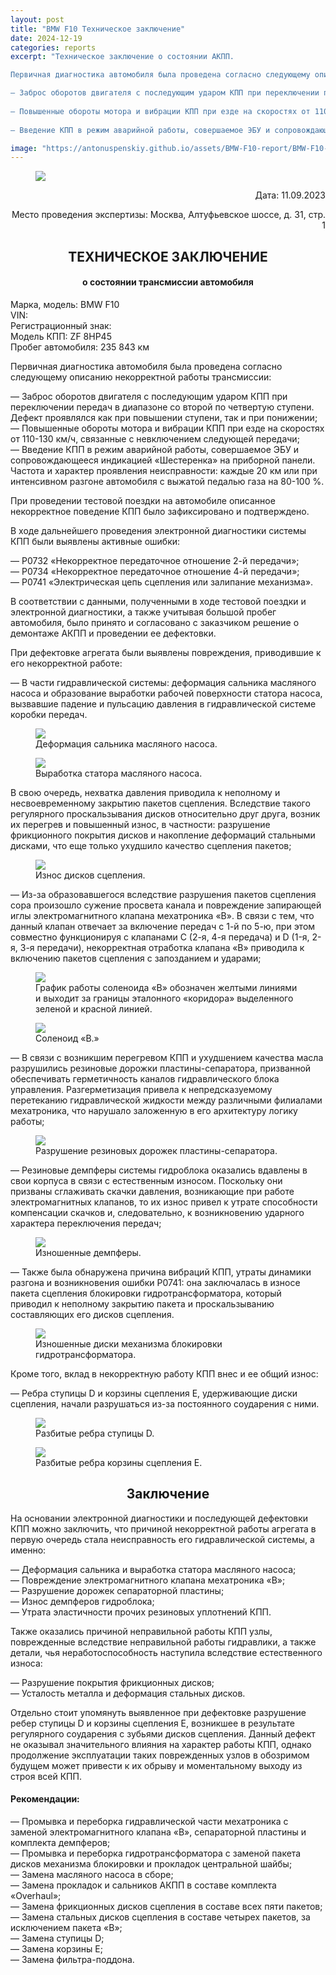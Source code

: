 ```yaml
---
layout: post
title: "BMW F10 Техническое заключение"
date: 2024-12-19
categories: reports
excerpt: "Техническое заключение о состоянии АКПП.

Первичная диагностика автомобиля была проведена согласно следующему описанию некорректной работы трансмиссии:  

— Заброс оборотов двигателя с последующим ударом КПП при переключении передач в диапазоне со второй по четвертую ступени. Дефект проявлялся как при повышении ступени, так и при понижении;<br/>
 
— Повышенные обороты мотора и вибрации КПП при езде на скоростях от 110-130 км/ч, связанные с невключением следующей передачи;<br/>
  
— Введение КПП в режим аварийной работы, совершаемое ЭБУ и сопровождающееся индикацией «Шестеренка» на приборной панели. Частота и характер проявления неисправности: каждые 20 км или при интенсивном разгоне автомобиля с выжатой педалью газа на 80-100 %."

image: "https://antonuspenskiy.github.io/assets/BMW-F10-report/BMW-F10-car-photo.jpg"
---
```


<link rel="stylesheet" href="https://antonuspenskiy.github.io/assets/style.css">

<div class="article-container">

<figure>
  <img src="https://antonuspenskiy.github.io/assets/CTT-header.jpg">
</figure>

<p align="right">Дата: 11.09.2023</p>
<p align="right">Место проведения экспертизы: Москва, Алтуфьевское шоссе, д. 31, стр. 1</p>

<h2 align="center">ТЕХНИЧЕСКОЕ ЗАКЛЮЧЕНИЕ</h2>
<h4 align="center">о состоянии трансмиссии автомобиля</h4>


<p>
Марка, модель: BMW F10<br/>
VIN:<br/>
Регистрационный знак:<br/>
Модель КПП: ZF 8HP45<br/>
Пробег автомобиля: 235 843 км<br/>
</p>


<p>Первичная диагностика автомобиля была проведена согласно следующему описанию некорректной работы трансмиссии:</p>

<p>
— Заброс оборотов двигателя с последующим ударом КПП при переключении передач в диапазоне со второй по четвертую ступени. Дефект проявлялся как при повышении ступени, так и при понижении;<br/>
— Повышенные обороты мотора и вибрации КПП при езде на скоростях от 110-130 км/ч, связанные с невключением следующей передачи;<br/>
— Введение КПП в режим аварийной работы, совершаемое ЭБУ и сопровождающееся индикацией «Шестеренка» на приборной панели. Частота и характер проявления неисправности: каждые 20 км или при интенсивном разгоне автомобиля с выжатой педалью газа на 80-100 %.<br/>
</p>

<p>При проведении тестовой поездки на автомобиле описанное некорректное поведение КПП было зафиксировано и подтверждено.</p>

<p>В ходе дальнейшего проведения электронной диагностики системы КПП были выявлены активные ошибки:</p>

<p>
— P0732 «Некорректное передаточное отношение 2-й передачи»;<br/>
— P0734 «Некорректное передаточное отношение 4-й передачи»;<br/>
— P0741 «Электрическая цепь сцепления или залипание механизма».<br/>
</p>

<p>В соответствии с данными, полученными в ходе тестовой поездки и электронной диагностики, а также учитывая большой пробег автомобиля, было принято и согласовано с заказчиком решение о демонтаже АКПП и проведении ее дефектовки.</p>

<p>При дефектовке агрегата были выявлены повреждения, приводившие к его некорректной работе:</p>

<p>— В части гидравлической системы: деформация сальника масляного насоса и образование выработки рабочей поверхности статора насоса, вызвавшие падение и пульсацию давления в гидравлической системе коробки передач.</p>

<figure>
  <img src="https://antonuspenskiy.github.io/assets/BMW-F10-report/BMW-F10-pump-seal.jpg">
  <figcaption>Деформация сальника масляного насоса.</figcaption>
</figure>

<figure>
  <img src="https://antonuspenskiy.github.io/assets/BMW-F10-report/BMW-F10-pump-stator.jpg">
  <figcaption>Выработка статора масляного насоса.</figcaption>
</figure>

<p>В свою очередь, нехватка давления приводила к неполному и несвоевременному закрытию пакетов сцепления. Вследствие такого регулярного проскальзывания дисков относительно друг друга, возник их перегрев и повышенный износ,
  в частности: разрушение фрикционного покрытия дисков и накопление деформаций стальными дисками, что еще только ухудшило качество сцепления пакетов;</p>

<figure>
  <img src="https://antonuspenskiy.github.io/assets/BMW-F10-report/BMW-F10-plates-wearout.jpg">
  <figcaption>Износ дисков сцепления.</figcaption>
</figure>  

<p>— Из-за образовавшегося вследствие разрушения пакетов сцепления сора произошло сужение просвета канала и повреждение запирающей иглы электромагнитного клапана мехатроника «B». В связи с тем, что данный клапан отвечает за включение передач с 1-й по 5-ю,
  при этом совместно функционируя с клапанами С (2-я, 4-я передача) и D (1-я, 2-я, 3-я передачи), некорректная отработка клапана «B» приводила к включению пакетов сцепления с запозданием и ударами;</p>

<figure>
  <img src="https://antonuspenskiy.github.io/assets/BMW-F10-report/BMW-F10-solenoid-B-benchmark.jpg">
  <figcaption>График работы соленоида «B» обозначен желтыми линиями и выходит за границы эталонного «коридора» выделенного зеленой и красной линией.</figcaption>
</figure>

<figure>
  <img src="https://antonuspenskiy.github.io/assets/BMW-F10-report/BMW-F10-solenoid-B.jpg">
  <figcaption>Соленоид «B.»</figcaption>
</figure>

<p>— В связи с возникшим перегревом КПП и ухудшением качества масла разрушились резиновые дорожки пластины-сепаратора, призванной обеспечивать герметичность каналов гидравлического блока управления. Разгерметизация привела к непредсказуемому перетеканию гидравлической
  жидкости между различными филиалами мехатроника, что нарушало заложенную в его архитектуру логику работы;</p>

<figure>
  <img src="https://antonuspenskiy.github.io/assets/BMW-F10-report/BMW-F10-separator.jpg">
  <figcaption>Разрушение резиновых дорожек пластины-сепаратора.</figcaption>
</figure>
  
<p>— Резиновые демпферы системы гидроблока оказались вдавлены в свои корпуса в связи с естественным износом. Поскольку они призваны сглаживать скачки давления, возникающие при работе электромагнитных клапанов, то их износ привел к утрате способности компенсации скачков и, следовательно,
  к возникновению ударного характера переключения передач;</p>

<figure>
  <img src="https://antonuspenskiy.github.io/assets/BMW-F10-report/BMW-F10-dampers.jpg">
  <figcaption>Изношенные демпферы.</figcaption>
</figure>

<p>— Также была обнаружена причина вибраций КПП, утраты динамики разгона и возникновения ошибки P0741: она заключалась в износе пакета сцепления блокировки гидротрансформатора, который приводил к неполному закрытию пакета и проскальзыванию составляющих его дисков сцепления.</p>

<figure>
  <img src="https://antonuspenskiy.github.io/assets/BMW-F10-report/BMW-F10-TQ-plates-wearout.jpg">
  <figcaption>Изношенные диски механизма блокировки гидротрансформатора.</figcaption>
</figure>
  
<p>Кроме того, вклад в некорректную работу КПП внес и ее общий износ:</p>

<p>— Ребра ступицы D и корзины сцепления E, удерживающие диски сцепления, начали разрушаться из-за постоянного соударения с ними.</p>

<figure>
  <img src="https://antonuspenskiy.github.io/assets/BMW-F10-report/BMW-F10-D-ribs.jpg">
  <figcaption>Разбитые ребра ступицы D.</figcaption>
</figure>

<figure>
  <img src="https://antonuspenskiy.github.io/assets/BMW-F10-report/BMW-F10-E-ribs.jpg">
  <figcaption>Разбитые ребра корзины сцепления E.</figcaption>
</figure>

<h2 align="center">Заключение</h2>

<p>На основании электронной диагностики и последующей дефектовки КПП можно заключить, что причиной некорректной работы агрегата в первую очередь стала неисправность его гидравлической системы, а именно:</p>

<p>
— Деформация сальника и выработка статора масляного насоса;<br/>
— Повреждение электромагнитного клапана мехатроника «B»;<br/>
— Разрушение дорожек сепараторной пластины;<br/>
— Износ демпферов гидроблока;<br/>
— Утрата эластичности прочих резиновых уплотнений КПП.<br/>
</p>

<p>Также оказались причиной неправильной работы КПП узлы, поврежденные вследствие неправильной работы гидравлики, а также детали, чья неработоспособность наступила вследствие естественного износа:</p>

<p>
— Разрушение покрытия фрикционных дисков;<br/>
— Усталость металла и деформация стальных дисков.<br/>
</p>

<p>Отдельно стоит упомянуть выявленное при дефектовке разрушение ребер ступицы D и корзины сцепления E, возникшее в результате регулярного соударения с зубьями дисков сцепления.
Данный дефект не оказывал значительного влияния на характер работы КПП, однако продолжение эксплуатации таких поврежденных узлов в обозримом будущем может привести к их обрыву и моментальному выходу из строя всей КПП.</p>

<h4>Рекомендации:</h4>
<p>
— Промывка и переборка гидравлической части мехатроника с заменой электромагнитного клапана «B», сепараторной пластины и комплекта демпферов;<br/>
— Промывка и переборка гидротрансформатора с заменой пакета дисков механизма блокировки и прокладок центральной шайбы;<br/>
— Замена масляного насоса в сборе;<br/>
— Замена прокладок и сальников АКПП в составе комплекта «Overhaul»;<br/>
— Замена фрикционных дисков сцепления в составе всех пяти пакетов;<br/>
— Замена стальных дисков сцепления в составе четырех пакетов, за исключением пакета «B»;<br/>
— Замена ступицы D;<br/>
— Замена корзины E;<br/>
— Замена фильтра-поддона.<br/>
</p>

</div>
